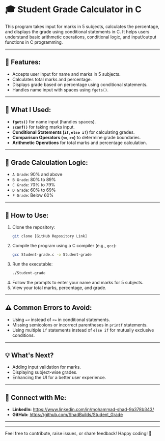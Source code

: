 
# 🎓 Student Grade Calculator in C  

This program takes input for marks in 5 subjects, calculates the percentage, and displays the grade using conditional statements in C. It helps users understand basic arithmetic operations, conditional logic, and input/output functions in C programming.  

---

## 🚀 Features:  
- Accepts user input for name and marks in 5 subjects.  
- Calculates total marks and percentage.  
- Displays grade based on percentage using conditional statements.  
- Handles name input with spaces using `fgets()`.  

---

## 🔧 What I Used:  
- **`fgets()`** for name input (handles spaces).  
- **`scanf()`** for taking marks input.  
- **Conditional Statements (`if`, `else if`)** for calculating grades.  
- **Comparison Operators (`<=`, `>=`)** to determine grade boundaries.  
- **Arithmetic Operations** for total marks and percentage calculation.  

---

## 🧮 Grade Calculation Logic:  
- `A Grade`: 90% and above  
- `B Grade`: 80% to 89%  
- `C Grade`: 70% to 79%  
- `D Grade`: 60% to 69%  
- `F Grade`: Below 60%  

---

## 📂 How to Use:  
1. Clone the repository:  
   ```bash
   git clone [GitHub Repository Link]
   ```
2. Compile the program using a C compiler (e.g., `gcc`):  
   ```bash
   gcc Student-grade.c -o Student-grade
   ```
3. Run the executable:  
   ```bash
   ./Student-grade
   ```
4. Follow the prompts to enter your name and marks for 5 subjects.  
5. View your total marks, percentage, and grade.  

---

## ⚠️ Common Errors to Avoid:  
- Using `=<` instead of `<=` in conditional statements.  
- Missing semicolons or incorrect parentheses in `printf` statements.  
- Using multiple `if` statements instead of `else if` for mutually exclusive conditions.  

---

## 💡 What's Next?  
- Adding input validation for marks.  
- Displaying subject-wise grades.  
- Enhancing the UI for a better user experience.  

---

## 🔗 Connect with Me:  
- **LinkedIn:** https://www.linkedin.com/in/mohammad-shad-9a378b343/
- **GitHub:** https://github.com/ShadBuilds/Student_Grade

---
---

Feel free to contribute, raise issues, or share feedback! Happy coding! 🚀
```

